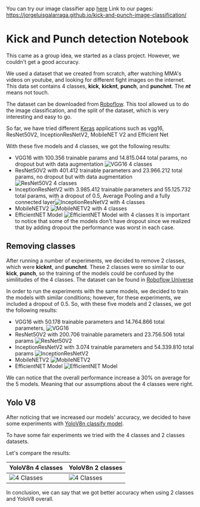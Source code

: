 You can try our image classifier app [here](https://kick-and-punch-classifier.streamlit.app/)
Link to our pages: https://jorgeluisgalarraga.github.io/kick-and-punch-image-classification/

# Kick and Punch detection Notebook
This came as a group idea, we started as a class project. However, we couldn't get a good accuracy.

We used a dataset that we created from scratch, after watching MMA's videos on youtube, and looking for different fight images on the internet. This data set contains 4 classes, **kick**, **kicknt**, **punch**, and **punchnt**. The ***nt*** means not touch.

The dataset can be downloaded from [Roboflow](https://universe.roboflow.com/georgebrown/punch-and-kick-detection-group). This tool allowed us to do the image classification, and the split of the dataset, which is very interesting and easy to go.

So far, we have tried different  [Keras](https://keras.io/api/applications/) applications such as vgg16, ResNet50V2, InceptionResNetV2, MobileNET V2 and Efficient Net

With these five models and 4 classes, we got the following results:

- VGG16 with 100.356 trainable params and 14.815.044 total params, no dropout but with data augmentation ![VGG16 4 classes](/images/image-3.png)
- ResNet50V2 with 401.412 trainable parameters and 23.966.212 total params, no dropout but with data augmentation ![ResNet50V2 4 classes](/images/image-4.png)
- InceptionResNetV2 with 3.985.412 trainable parameters and 55.125.732 total params, with a dropout of 0.5, Average Pooling and a fully connected layer![InceptionResNetV2 with 4 classes](/images/image-5.png)
- MobileNETV2 ![MobileNETV2 with 4 classes](/images/image-6.png)
- EfficientNET Model ![EfficientNET Model with 4 classes](/images/image-7.png)
It is important to notice that some of the models don't have dropout since we realized that by adding dropout the performance was worst in each case.

## Removing classes

After running a number of experiments, we decided to remove 2 classes, which were **kicknt**, and **punchnt**. These 2 classes were so similar to our **kick**, **punch**, so the training of the models could be confused by the similitudes of the 4 classes. The dataset can be found in [Roboflow Universe](https://universe.roboflow.com/georgebrown/punch-and-kick-image-classification)

In order to run the experiments with the same models, we decided to train the models with similar conditions; however, for these experiments, we included a dropout of 0.5. So, with these five models and 2 classes, we got the following results:

- VGG16 with 50.178 trainable parameters and 14.764.866 total parameters, ![VGG16](/images/image.png)
- ResNet50V2 with 200.706 trainable parameters and 23.756.506 total params ![ResNet50V2](/images/image-1.png)
- InceptionResNetV2 with 3.074 trainable parameters and 54.339.810 total params ![InceptionResNetV2](/images/image-2.png)
- MobileNETV2 ![MobileNETV2](/images/image-8.png)
- EfficientNET Model ![EfficientNET Model](/images/image-9.png)

We can notice that the overall performance increase a 30% on average for the 5 models. Meaning that our assumptions about the 4 classes were right.

## Yolo V8

After noticing that we increased our models' accuracy, we decided to have some experiments with [YoloV8n classify model](https://docs.ultralytics.com/tasks/classify/).

To have some fair experiments we tried with the 4 classes and 2 classes datasets.

Let's compare the results:

| YoloV8n 4 classes | YoloV8n 2 classes |
|---| --- |
| ![4 Classes](/yolo_results/4_classes_results.png) | ![4 Classes](/yolo_results/2_classes_results.png) |

In conclusion, we can say that we got better accuracy when using 2 classes and YoloV8 overall.
